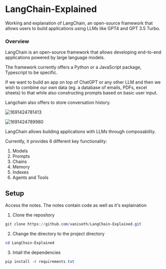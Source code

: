 # LangChain-Explained

Working and explanation of LangChain, an open-source framework that allows users to build applications using LLMs like GPT4 and GPT 3.5 Turbo.

### Overview

LangChain is an open-source framework that allows developing end-to-end applications powered by large language models.

The framework currently offers a Python or a JavaScript package, Typescript to be specific.

If we want to build an app on top of ChatGPT or any other LLM and then we wish to combine our own data (eg. a database of emails, PDFs, excel sheets) to that while also constructing prompts based on basic user input.

Langchain also offers to store conversation history.

![1691424781413](https://github.com/vaniseth/LangChain-Explained/assets/74897823/766ebd23-1ef0-49c7-846a-90c1b8cf07c2)


![1691424789980](https://github.com/vaniseth/LangChain-Explained/assets/74897823/7f209393-18b3-46c6-a0e7-095f11ae2f71)


LangChain allows building applications with LLMs through composability.

Currently, it provides 6 different key functionality:

1. Models
2. Prompts
3. Chains
4. Memory
5. Indexes
6. Agents and Tools

## Setup

Access the notes. The notes contain code as well as it's explaination

1. Clone the repository

```powershell
git clone https://github.com/vaniseth/LangChain-Explained.git
```

2. Change the directory to the project directory

```powershell
cd LangChain-Explained
```

3. Intall the dependencies

```powershell
pip install -r requirements.txt 
```
